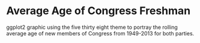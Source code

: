 # Average Age of Congress Freshman
ggplot2 graphic using the five thirty eight theme to portray the rolling average age of new members of Congress from 1949-2013 for both parties.
